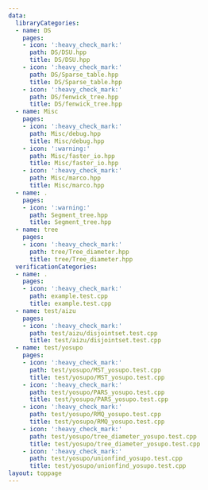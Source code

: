 ```yaml
---
data:
  libraryCategories:
  - name: DS
    pages:
    - icon: ':heavy_check_mark:'
      path: DS/DSU.hpp
      title: DS/DSU.hpp
    - icon: ':heavy_check_mark:'
      path: DS/Sparse_table.hpp
      title: DS/Sparse_table.hpp
    - icon: ':heavy_check_mark:'
      path: DS/fenwick_tree.hpp
      title: DS/fenwick_tree.hpp
  - name: Misc
    pages:
    - icon: ':heavy_check_mark:'
      path: Misc/debug.hpp
      title: Misc/debug.hpp
    - icon: ':warning:'
      path: Misc/faster_io.hpp
      title: Misc/faster_io.hpp
    - icon: ':heavy_check_mark:'
      path: Misc/marco.hpp
      title: Misc/marco.hpp
  - name: .
    pages:
    - icon: ':warning:'
      path: Segment_tree.hpp
      title: Segment_tree.hpp
  - name: tree
    pages:
    - icon: ':heavy_check_mark:'
      path: tree/Tree_diameter.hpp
      title: tree/Tree_diameter.hpp
  verificationCategories:
  - name: .
    pages:
    - icon: ':heavy_check_mark:'
      path: example.test.cpp
      title: example.test.cpp
  - name: test/aizu
    pages:
    - icon: ':heavy_check_mark:'
      path: test/aizu/disjointset.test.cpp
      title: test/aizu/disjointset.test.cpp
  - name: test/yosupo
    pages:
    - icon: ':heavy_check_mark:'
      path: test/yosupo/MST_yosupo.test.cpp
      title: test/yosupo/MST_yosupo.test.cpp
    - icon: ':heavy_check_mark:'
      path: test/yosupo/PARS_yosupo.test.cpp
      title: test/yosupo/PARS_yosupo.test.cpp
    - icon: ':heavy_check_mark:'
      path: test/yosupo/RMQ_yosupo.test.cpp
      title: test/yosupo/RMQ_yosupo.test.cpp
    - icon: ':heavy_check_mark:'
      path: test/yosupo/tree_diameter_yosupo.test.cpp
      title: test/yosupo/tree_diameter_yosupo.test.cpp
    - icon: ':heavy_check_mark:'
      path: test/yosupo/unionfind_yosupo.test.cpp
      title: test/yosupo/unionfind_yosupo.test.cpp
layout: toppage
---
```

